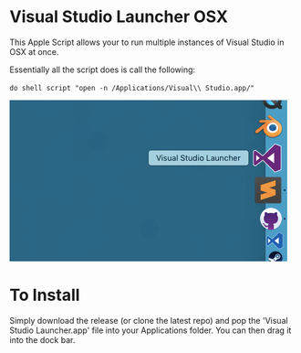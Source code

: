 # Visual Studio Launcher OSX
This Apple Script allows your to run multiple instances of Visual Studio in OSX at once. 

Essentially all the script does is call the following:

`do shell script "open -n /Applications/Visual\\ Studio.app/"`

![launcher dock](img/screenshots/dock.png)

# To Install
Simply download the release (or clone the latest repo) and pop the 'Visual Studio Launcher.app' file into your Applications folder. You can then drag it into the dock bar.
